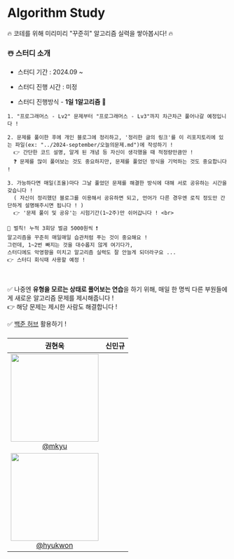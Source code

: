 # Algorithm Study

🔥 코테를 위해 미리미리 "꾸준히" 알고리즘 실력을 쌓아봅시다! 🔥

### ☃️ 스터디 소개

* 스터디 기간 : 2024.09 ~

* 스터디 진행 시간 : 미정

* 스터디 진행방식 - **1일 1알고리즘** 🥇

```
1. "프로그래머스 - Lv2" 문제부터 "프로그래머스 - Lv3"까지 차근차근 풀어나갈 예정입니다 !

2. 문제를 풀이한 후에 개인 블로그에 정리하고, '정리한 글의 링크'를 이 리포지토리에 있는 파일(ex: "../2024-september/오늘의문제.md")에 작성하기 !
  👉 간단한 코드 설명, 알게 된 개념 등 자신이 생각했을 때 적정량만큼만 !
  ❓ 문제를 많이 풀어보는 것도 중요하지만, 문제를 풀었던 방식을 기억하는 것도 중요합니다 !

3. 가능하다면 매일(조율)마다 그날 풀었던 문제를 해결한 방식에 대해 서로 공유하는 시간을 갖습니다 !
  ( 자신이 정리했던 블로그를 이용해서 공유하면 되고, 언어가 다른 경우엔 로직 정도만 간단하게 설명해주시면 됩니다 ! )
  👉 '문제 풀이 및 공유'는 시험기간(1~2주)만 쉬어갑니다 ! <br>
```


    📣 벌칙! 누적 3회당 벌금 5000원씩 ❗
    알고리즘을 꾸준히 매일매일 습관처럼 푸는 것이 중요해요 !
    그런데, 1~2번 빠지는 것을 대수롭지 않게 여기다가,
    스터디에도 악영향을 미치고 알고리즘 실력도 잘 안늘게 되더라구요 ...
    👉 스터디 회식때 사용할 예정 !
      
<br>

✅ 나중엔 **유형을 모르는 상태로 풀어보는 연습**을 하기 위해, 매일 한 명씩 다른 부원들에게 새로운 알고리즘 문제를 제시해줍니다 ! <br>
👉 해당 문제는 제시한 사람도 해결합니다 ! <br>
      
✅ [백준 허브](https://chromewebstore.google.com/detail/%EB%B0%B1%EC%A4%80%ED%97%88%EB%B8%8Cbaekjoonhub/ccammcjdkpgjmcpijpahlehmapgmphmk?hl=ko) 활용하기 ! <br>

### 
|                                                        **권현욱**                                                         |                                                        **신민규**                                                         |
| :-----------------------------------------------------------------------------------------------------------------------: | :-----------------------------------------------------------------------------------------------------------------------: | 
[<img src="https://avatars.githubusercontent.com/u/98581610?s=400&u=1cfd120a0ddccbe77063a801de3e7e100a08679b&v=4" height=200 width=200> <br/> @mkyu](https://github.com/uykm) |
 [<img src="https://avatars.githubusercontent.com/u/113490741?s=400&u=6b60d3694e7cb946d119a2015d407819680a588a&v=4/200/200" height=200 width=200> <br/> @hyukwon](https://github.com/woogie01) |
